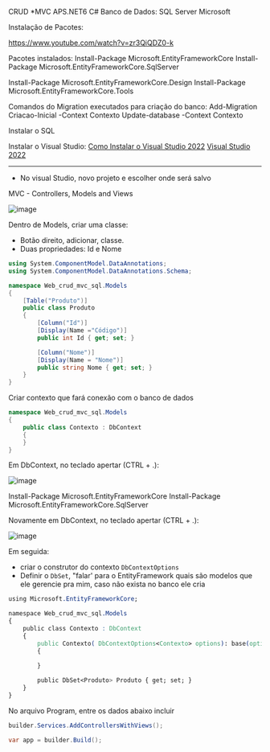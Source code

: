 
CRUD *MVC APS.NET6 C#
Banco de Dados: SQL Server Microsoft

Instalação de Pacotes:

https://www.youtube.com/watch?v=zr3QiQDZ0-k

Pacotes instalados:
Install-Package Microsoft.EntityFrameworkCore
Install-Package Microsoft.EntityFrameworkCore.SqlServer

Install-Package Microsoft.EntityFrameworkCore.Design
Install-Package Microsoft.EntityFrameworkCore.Tools

Comandos do Migration executados para criação do banco:
Add-Migration Criacao-Inicial -Context Contexto
Update-database -Context Contexto

Instalar o SQL


Instalar o Visual Studio:
[Como Instalar o Visual Studio 2022](https://www.youtube.com/watch?v=_HgVooVuGOE)
[Visual Studio 2022](https://visualstudio.microsoft.com/)

_______________

- No visual Studio, novo projeto e escolher onde será salvo

MVC - Controllers, Models and Views

![image](https://user-images.githubusercontent.com/108991648/192586073-375b88e3-657c-4300-b0a3-a0c91fc700e9.png)

Dentro de Models, criar uma classe:
- Botão direito, adicionar, classe.
- Duas propriedades: Id e Nome

```cs
using System.ComponentModel.DataAnnotations;
using System.ComponentModel.DataAnnotations.Schema;

namespace Web_crud_mvc_sql.Models
{
    [Table("Produto")]
    public class Produto
    {
        [Column("Id")]
        [Display(Name ="Código")]
        public int Id { get; set; }

        [Column("Nome")]
        [Display(Name = "Nome")]
        public string Nome { get; set; }
    }
}
```

Criar contexto que fará conexão com o banco de dados

```cs
namespace Web_crud_mvc_sql.Models
{
    public class Contexto : DbContext
    {
    }
}
```

Em DbContext, no teclado apertar (CTRL + .):

![image](https://user-images.githubusercontent.com/108991648/192592690-eda4b9f6-b83b-47ae-8ff1-d4ea57e6f156.png)

Install-Package Microsoft.EntityFrameworkCore
Install-Package Microsoft.EntityFrameworkCore.SqlServer

Novamente em DbContext, no teclado apertar (CTRL + .):

![image](https://user-images.githubusercontent.com/108991648/192593938-46be6a3b-607a-41f0-8e01-98da0db0d5ff.png)

Em seguida: 
- criar o construtor do contexto `DbContextOptions`
- Definir o `DbSet`, "falar' para o EntityFramework quais são modelos que ele gerencie pra mim, caso não exista no banco ele cria

```css
using Microsoft.EntityFrameworkCore;

namespace Web_crud_mvc_sql.Models
{
    public class Contexto : DbContext
    {
        public Contexto( DbContextOptions<Contexto> options): base(options)
        { 
        
        }

        public DbSet<Produto> Produto { get; set; }
    }
}
```

No arquivo Program, entre os dados abaixo incluir

```cs
builder.Services.AddControllersWithViews();

var app = builder.Build();
```






